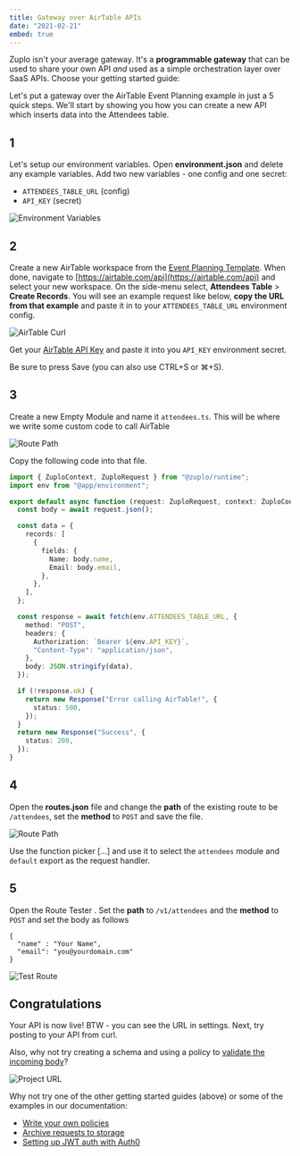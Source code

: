 ```yaml
---
title: Gateway over AirTable APIs
date: "2021-02-21"
embed: true
---
```


Zuplo isn't your average gateway. It's a **programmable gateway** that can be
used to share your own API _and_ used as a simple orchestration
layer over SaaS APIs. Choose your getting started guide:

<QuickstartPicker />

Let's put a gateway over the AirTable Event Planning example in just a 5 quick steps. 
We'll start by showing you how you can create a new API which inserts data into the Attendees table.

## 1

Let's setup our environment variables. Open **environment.json** and delete any example
variables. Add two new variables - one config and one secret:

- `ATTENDEES_TABLE_URL` (config)
- `API_KEY` (secret)

![Environment Variables](/media/quickstarts/gateway-over-airtable/environment-variables.png)

## 2

Create a new AirTable workspace from the
[Event Planning Template](https://www.airtable.com/templates/featured/exppdJtYjEgfmd6Sq/event-planning). 
When done, navigate to [https://airtable.com/api](https://airtable.com/api) and 
select your new workspace. On the side-menu select, **Attendees Table** > **Create Records**.
You will see an example request like below, **copy the URL from that example** and paste it in to 
your `ATTENDEES_TABLE_URL` environment config.

![AirTable Curl](/media/quickstarts/gateway-over-airtable/airtable-curl.png)

Get your [AirTable API Key](https://support.airtable.com/hc/en-us/articles/219046777-How-do-I-get-my-API-key-)
and paste it into you `API_KEY` environment secret. 

Be sure to press Save (you can also use CTRL+S or ⌘+S).

## 3

Create a new Empty Module and name it `attendees.ts`. This will be
where we write some custom code to call AirTable

![Route Path](/media/quickstarts/create-new-empty-module.gif)

Copy the following code into that file. 

```ts
import { ZuploContext, ZuploRequest } from "@zuplo/runtime";
import env from "@app/environment";

export default async function (request: ZuploRequest, context: ZuploContext) {
  const body = await request.json();

  const data = {
    records: [
      {
        fields: {
          Name: body.name,
          Email: body.email,
        },
      },
    ],
  };

  const response = await fetch(env.ATTENDEES_TABLE_URL, {
    method: "POST",
    headers: {
      Authorization: `Bearer ${env.API_KEY}`,
      "Content-Type": "application/json",
    },
    body: JSON.stringify(data),
  });

  if (!response.ok) {
    return new Response("Error calling AirTable!", {
      status: 500,
    });
  }
  return new Response("Success", {
    status: 200,
  });
}
```

## 4

Open the **routes.json** file and change the **path** of the existing route to
be `/attendees`, set the **method** to `POST` and save the file.

![Route Path](/media/quickstarts/gateway-over-airtable/route-path.png)

Use the function picker [...] and use it to select the `attendees` module and `default` export
as the request handler. 

## 5

Open the Route Tester <RouteTesterIcon />. Set the **path** to `/v1/attendees`
and the **method** to `POST` and set the body as follows

```
{
  "name" : "Your Name",
  "email": "you@yourdomain.com"  
}
```

![Test Route](/media/quickstarts/gateway-over-airtable/test-route.png)

## Congratulations

Your API is now live! BTW - you can see the URL in settings. Next, try posting
to your API from curl.

Also, why not try creating a schema and using a policy to 
[validate the incoming body](https://docs.zuplo.com/articles/policies/json-schema-validation)?

![Project URL](/media/getting-started-hello-world/project-url.png)

Why not try one of the other getting started guides (above) or some of the
examples in our documentation:

- [Write your own policies](/policies)
- [Archive requests to storage](/guides/archiving-requests-to-storage)
- [Setting up JWT auth with Auth0](/guides/setup-jwt-auth-with-auth0)
